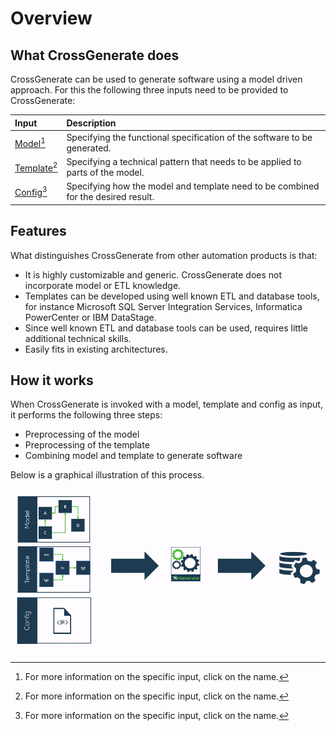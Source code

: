 # Overview

## What CrossGenerate does
CrossGenerate can be used to generate software using a model driven approach.
For this the following three inputs need to be provided to CrossGenerate:

| Input                  | Description |
|:---                    |:---         |
| [Model](./Model)[^1]       | Specifying the functional specification of the software to be generated. |
| [Template](./Template)[^1] | Specifying a technical pattern that needs to be applied to parts of the model. |
| [Config](./Config)[^1]     | Specifying how the model and template need to be combined for the desired result. |

## Features
What distinguishes CrossGenerate from other automation products is that:

- It is highly customizable and generic. CrossGenerate does not incorporate model or ETL knowledge.
- Templates can be developed using well known ETL and database tools, for instance Microsoft SQL Server Integration Services, Informatica PowerCenter or IBM DataStage. 
- Since well known ETL and database tools can be used, requires little additional technical skills.
- Easily fits in existing architectures.

## How it works
When CrossGenerate is invoked with a model, template and config as input, it performs the following three steps:

- Preprocessing of the model
- Preprocessing of the template
- Combining model and template to generate software

Below is a graphical illustration of this process.

[![Cross Generate Process](./img/xg_process_animation.gif)](./img/xg_process_animation.gif)


[comment]: Footnotes
[^1]: For more information on the specific input, click on the name.